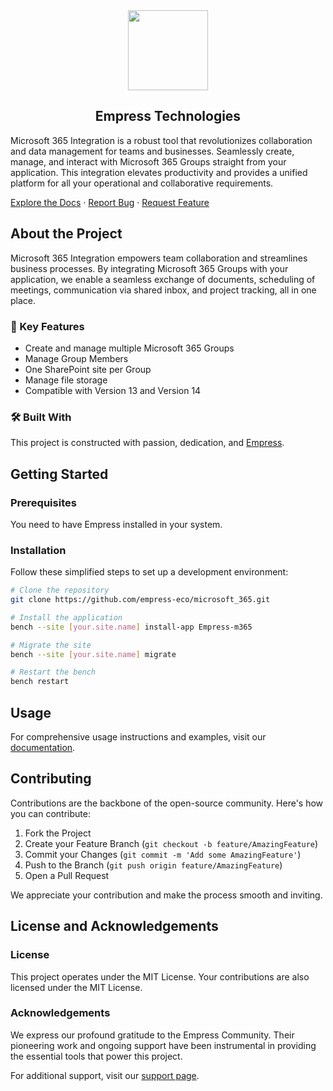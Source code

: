 <div align="center">
    <img src="https://grow.empress.eco/uploads/default/original/2X/1/1f1e1044d3864269d2a613577edb9763890422ab.png" height="128">
    <h2>Empress Technologies</h2>
</div>

Microsoft 365 Integration is a robust tool that revolutionizes collaboration and data management for teams and businesses. Seamlessly create, manage, and interact with Microsoft 365 Groups straight from your application. This integration elevates productivity and provides a unified platform for all your operational and collaborative requirements.

[Explore the Docs](https://grow.empress.eco/) · [Report Bug](https://github.com/empress-eco/microsoft_365/issues) · [Request Feature](https://github.com/empress-eco/microsoft_365/issues)

## About the Project

Microsoft 365 Integration empowers team collaboration and streamlines business processes. By integrating Microsoft 365 Groups with your application, we enable a seamless exchange of documents, scheduling of meetings, communication via shared inbox, and project tracking, all in one place.

### 🌟 Key Features
- Create and manage multiple Microsoft 365 Groups
- Manage Group Members
- One SharePoint site per Group
- Manage file storage
- Compatible with Version 13 and Version 14

### 🛠 Built With
This project is constructed with passion, dedication, and [Empress](https://github.com/Empress/Empress).

## Getting Started

### Prerequisites
You need to have Empress installed in your system. 

### Installation
Follow these simplified steps to set up a development environment:

```sh
# Clone the repository
git clone https://github.com/empress-eco/microsoft_365.git

# Install the application
bench --site [your.site.name] install-app Empress-m365

# Migrate the site
bench --site [your.site.name] migrate

# Restart the bench
bench restart
```

## Usage
For comprehensive usage instructions and examples, visit our [documentation](https://grow.empress.eco/). 

## Contributing
Contributions are the backbone of the open-source community. Here's how you can contribute:

1. Fork the Project
2. Create your Feature Branch (`git checkout -b feature/AmazingFeature`)
3. Commit your Changes (`git commit -m 'Add some AmazingFeature'`)
4. Push to the Branch (`git push origin feature/AmazingFeature`)
5. Open a Pull Request

We appreciate your contribution and make the process smooth and inviting.

## License and Acknowledgements

### License
This project operates under the MIT License. Your contributions are also licensed under the MIT License.

### Acknowledgements
We express our profound gratitude to the Empress Community. Their pioneering work and ongoing support have been instrumental in providing the essential tools that power this project.

For additional support, visit our [support page](https://grow.empress.eco/).